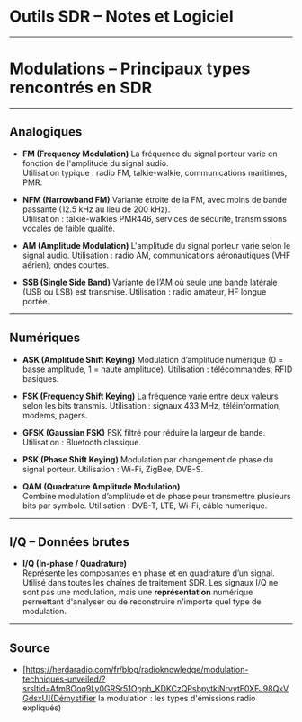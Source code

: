 
# Outils SDR – Notes et Logiciel

---

# Modulations – Principaux types rencontrés en SDR

---

## Analogiques

- **FM (Frequency Modulation)**
  La fréquence du signal porteur varie en fonction de l'amplitude du signal audio.  
  Utilisation typique : radio FM, talkie-walkie, communications maritimes, PMR.

- **NFM (Narrowband FM)**
  Variante étroite de la FM, avec moins de bande passante (12.5 kHz au lieu de 200 kHz).  
  Utilisation : talkie-walkies PMR446, services de sécurité, transmissions vocales de faible qualité.

- **AM (Amplitude Modulation)**
  L'amplitude du signal porteur varie selon le signal audio.
  Utilisation : radio AM, communications aéronautiques (VHF aérien), ondes courtes.

- **SSB (Single Side Band)**
  Variante de l’AM où seule une bande latérale (USB ou LSB) est transmise.
  Utilisation : radio amateur, HF longue portée.

---

## Numériques

- **ASK (Amplitude Shift Keying)**
  Modulation d’amplitude numérique (0 = basse amplitude, 1 = haute amplitude).
  Utilisation : télécommandes, RFID basiques.

- **FSK (Frequency Shift Keying)**
  La fréquence varie entre deux valeurs selon les bits transmis.
  Utilisation : signaux 433 MHz, téléinformation, modems, pagers.

- **GFSK (Gaussian FSK)**
  FSK filtré pour réduire la largeur de bande.
  Utilisation : Bluetooth classique.

- **PSK (Phase Shift Keying)**
  Modulation par changement de phase du signal porteur.
  Utilisation : Wi-Fi, ZigBee, DVB-S.

- **QAM (Quadrature Amplitude Modulation)**  
  Combine modulation d’amplitude et de phase pour transmettre plusieurs bits par symbole.
  Utilisation : DVB-T, LTE, Wi-Fi, câble numérique.

---

## I/Q – Données brutes

- **I/Q (In-phase / Quadrature)**  
  Représente les composantes en phase et en quadrature d’un signal.
  Utilisé dans toutes les chaînes de traitement SDR.
  Les signaux I/Q ne sont pas une modulation, mais une **représentation** numérique permettant d'analyser ou de reconstruire n'importe quel type de modulation.

---

## Source
- [https://herdaradio.com/fr/blog/radioknowledge/modulation-techniques-unveiled/?srsltid=AfmBOoq9Ly0GRSr51Opph_KDKCzQPsbpytkiNrvytF0XFJ98QkVGdsxU](Démystifier la modulation : les types d'émissions radio expliqués)



